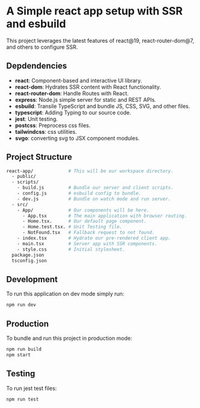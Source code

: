# A Simple react app setup with SSR and esbuild

This project leverages the latest features of react@19, react-router-dom@7, and others to configure SSR.

## Depdendencies
- **react**: Component-based and interactive UI library.
- **react-dom**: Hydrates SSR content with React functionality.
- **react-router-dom**: Handle Routes with React.
- **express**: Node.js simple server for static and REST APIs.
- **esbuild**: Transile TypeScript and bundle JS, CSS, SVG, and other files.
- **typescript**: Adding Typing to our source code.
- **jest**: Unit testing.
- **postcss**: Preprocess css files.
- **tailwindcss**: css utilities.
- **svgo**: converting svg to JSX component modules.

## Project Structure

```bash
react-app/             # This will be our workspace directory.
  - public/            
  - scripts/           
    - build.js         # Bundle our server and client scripts.
    - config.js        # esbuild config to bundle.
    - dev.js           # Bundle on watch mode and run server.
  - src/
    - App/             # Our components will be here.
      - App.tsx        # The main application with browser routing.
      - Home.tsx.      # Our default page component.
      - Home.test.tsx. # Unit Testing file.
      - NotFound.tsx   # Fallback request to not found.
    - index.tsx        # Hydrate our pre-rendered client app.
    - main.tsx         # Server app with SSR components.
    - style.css        # Initial stylesheet.   
  package.json
  tsconfig.json
```

## Development

To run this application on dev mode simply run:

```bash
npm run dev
```


## Production

To bundle and run this project in production mode:

```bash
npm run build
npm start
```

## Testing

To run jest test files:

```bash
npm run test
```